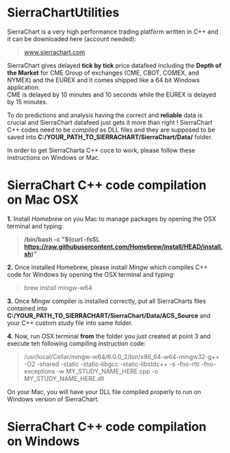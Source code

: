 # SierraChartUtilities

SierraChart is a very high performance trading platform written in C++ and it can be downloaded here (account needed):

> www.sierrachart.com

SierraChart gives delayed <b>tick by tick</b> price datafeed including the <b>Depth of the Market</b> for CME Group of exchanges (CME, CBOT, COMEX, and NYMEX) and the EUREX and it comes shipped like a 64 bit Windows application. \
CME is delayed by 10 minutes and 10 seconds while the EUREX is delayed by 15 minutes.

To do predictions and analysis having the correct and <b>reliable</b> data is crucial and SierraChart datafeed just gets it more than right !
SierraChart C++ codes need to be <i>compiled</i> as DLL files and they are supposed to be saved into <b>C:/YOUR_PATH_TO_SIERRACHART/SierraChart/Data/</b> folder.

In order to get SierraCharta C++ coce to work, please follow these instructions on Windows or Mac.

# SierraChart C++ code compilation on Mac OSX

<b>1.</b> Install <i>Homebrew</i> on you Mac to manage packages by opening the OSX terminal and typing:
> <b> /bin/bash -c "$(curl -fsSL https://raw.githubusercontent.com/Homebrew/install/HEAD/install.sh)" </b>

<b>2.</b> Once installed Homebrew, please install <i>Mingw</i> which compiles C++ code for Windows by opening the OSX terminal and typing:
> brew install mingw-w64

<b>3.</b> Once  Mingw compiler is installed correctly, put all SierraCharts files contained into <b>C:/YOUR_PATH_TO_SIERRACHART/SierraChart/Data/ACS_Source</b> and your C++ custom study file into same folder.

<b>4.</b> Now, run OSX terminal <b>from</b> the folder you just created at point 3 and execute teh following compiling instruction code:
> /usr/local/Cellar/mingw-w64/6.0.0_2/bin/x86_64-w64-mingw32-g++ -O2 -shared -static -static-libgcc -static-libstdc++ -s -fno-rtti -fno-exceptions -w MY_STUDY_NAME_HERE.cpp -o MY_STUDY_NAME_HERE.dll

On your Mac, you will have your DLL file compiled properly to run on Windows version of SierraChart.

# SierraChart C++ code compilation on Windows
